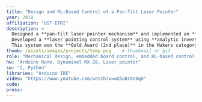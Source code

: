 ```yaml
---
title: "Design and RL-Based Control of a Pan-Tilt Laser Pointer"
year: 2018
affiliation: "UST-ETRI"
description: >
  Designed a **pan-tilt laser pointer mechanism** and implemented an **embedded control system** for precise positioning.  
  Developed a **laser pointing control system** using **analytic inverse kinematics (IK)** and **reinforcement learning (RL)**.  
  This system won the **Gold Award (2nd place)** in the Makers category and the **Siemens Special Award** at the **2018 CDE Conference**.
thumb: /assets/images/projects/temp.png    # thumbnail or gif
role: "Mechanical design, embedded board control, and RL-based control implementation for a pan-tilt laser pointer"
hw: "Arduino Nano, Dynamixel MX-28, Laser pointer"
sw: "C, Python"
libraries: "Arduino IDE"
video: "https://www.youtube.com/watch?v=wQ5uBrOz0q0"
code:
press:
---
```

